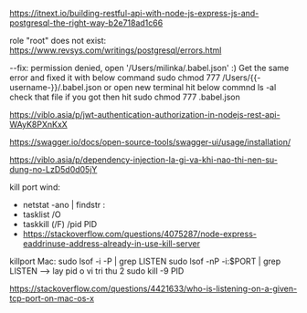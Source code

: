 https://itnext.io/building-restful-api-with-node-js-express-js-and-postgresql-the-right-way-b2e718ad1c66

role "root" does not exist: https://www.revsys.com/writings/postgresql/errors.html

--fix: permission denied, open '/Users/milinka/.babel.json'
:) Get the same error and fixed it with below command
sudo chmod 777 /Users/{{-username-}}/.babel.json
or open new terminal hit below commnd
ls -al
check that file
if you got then hit
sudo chmod 777 .babel.json

https://viblo.asia/p/jwt-authentication-authorization-in-nodejs-rest-api-WAyK8PXnKxX

https://swagger.io/docs/open-source-tools/swagger-ui/usage/installation/

https://viblo.asia/p/dependency-injection-la-gi-va-khi-nao-thi-nen-su-dung-no-LzD5d0d05jY

kill port wind:
- netstat -ano | findstr :<PORT>
- tasklist /O
- taskkill (/F) /pid PID
- https://stackoverflow.com/questions/4075287/node-express-eaddrinuse-address-already-in-use-kill-server

killport Mac: sudo lsof -i -P | grep LISTEN
sudo lsof -nP -i:$PORT | grep LISTEN --> lay pid o vi tri thu 2
sudo kill -9 PID

https://stackoverflow.com/questions/4421633/who-is-listening-on-a-given-tcp-port-on-mac-os-x

